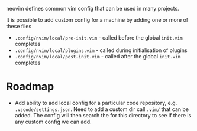 neovim defines common vim config that can be used in many projects.

It is possible to add custom config for a machine by adding one or more of these files

- `.config/nvim/local/pre-init.vim` - called before the global `init.vim` completes
- `.config/nvim/local/plugins.vim` - called during initialisation of plugins
- `.config/nvim/local/post-init.vim` - called after the global `init.vim` completes

# Roadmap

- Add ability to add local config for a particular code repository, e.g. `.vscode/settings.json`.
  Need to add a custom dir call `.vim/` that can be added. The config will then search the 
  for this directory to see if there is any custom config we can add.

